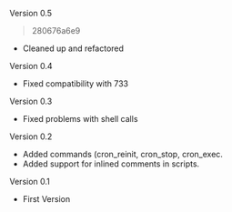 Version 0.5

 > 280676a6e9

 * Cleaned up and refactored


Version 0.4

 * Fixed compatibility with 733


Version 0.3

 * Fixed problems with shell calls


Version 0.2

 * Added commands (cron_reinit, cron_stop, cron_exec.
 * Added support for inlined comments in scripts.


Version 0.1

 * First Version

